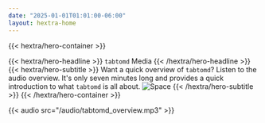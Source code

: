 ```yaml
---
date: "2025-01-01T01:01:00-06:00"
layout: hextra-home
---
```

{{< hextra/hero-container >}}

{{< hextra/hero-headline >}} `tabtomd` Media {{< /hextra/hero-headline >}}
{{< hextra/hero-subtitle >}} Want a quick overview of `tabtomd`? Listen to the audio overview. It's only seven minutes long and provides a quick introduction to what `tabtomd` is all about.
![Space](/images/40x40.png)
{{< /hextra/hero-subtitle >}}
{{< /hextra/hero-container >}}

{{< audio src="/audio/tabtomd_overview.mp3" >}}
